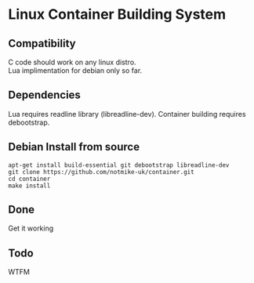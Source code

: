 # Linux Container Building System

## Compatibility
C code should work on any linux distro.  
Lua implimentation for debian only so far.

## Dependencies
Lua requires readline library (libreadline-dev).
Container building requires debootstrap.

## Debian Install from source
    apt-get install build-essential git debootstrap libreadline-dev
    git clone https://github.com/notmike-uk/container.git
    cd container
    make install

## Done
Get it working

## Todo
WTFM
